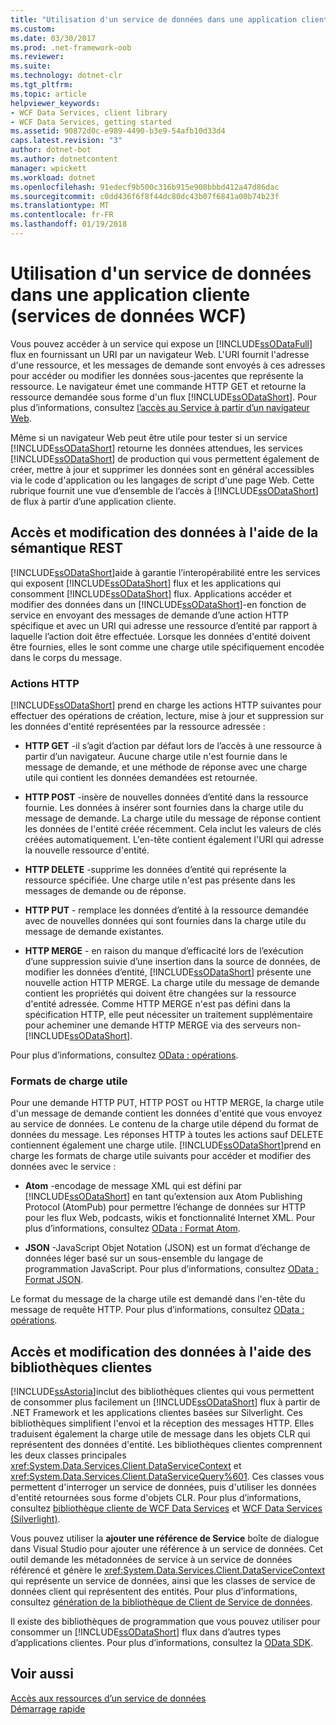 ```yaml
---
title: "Utilisation d'un service de données dans une application cliente (services de données WCF)"
ms.custom: 
ms.date: 03/30/2017
ms.prod: .net-framework-oob
ms.reviewer: 
ms.suite: 
ms.technology: dotnet-clr
ms.tgt_pltfrm: 
ms.topic: article
helpviewer_keywords:
- WCF Data Services, client library
- WCF Data Services, getting started
ms.assetid: 90872d0c-e989-4490-b3e9-54afb10d33d4
caps.latest.revision: "3"
author: dotnet-bot
ms.author: dotnetcontent
manager: wpickett
ms.workload: dotnet
ms.openlocfilehash: 91edecf9b500c316b915e908bbbd412a47d86dac
ms.sourcegitcommit: c0dd436f6f8f44dc80dc43b07f6841a00b74b23f
ms.translationtype: MT
ms.contentlocale: fr-FR
ms.lasthandoff: 01/19/2018
---
```

# <a name="using-a-data-service-in-a-client-application-wcf-data-services"></a>Utilisation d'un service de données dans une application cliente (services de données WCF)
Vous pouvez accéder à un service qui expose un [!INCLUDE[ssODataFull](../../../../includes/ssodatafull-md.md)] flux en fournissant un URI par un navigateur Web. L'URI fournit l'adresse d'une ressource, et les messages de demande sont envoyés à ces adresses pour accéder ou modifier les données sous-jacentes que représente la ressource. Le navigateur émet une commande HTTP GET et retourne la ressource demandée sous forme d'un flux [!INCLUDE[ssODataShort](../../../../includes/ssodatashort-md.md)]. Pour plus d’informations, consultez [l’accès au Service à partir d’un navigateur Web](../../../../docs/framework/data/wcf/accessing-the-service-from-a-web-browser-wcf-data-services-quickstart.md).  
  
 Même si un navigateur Web peut être utile pour tester si un service [!INCLUDE[ssODataShort](../../../../includes/ssodatashort-md.md)] retourne les données attendues, les services [!INCLUDE[ssODataShort](../../../../includes/ssodatashort-md.md)] de production qui vous permettent également de créer, mettre à jour et supprimer les données sont en général accessibles via le code d'application ou les langages de script d'une page Web. Cette rubrique fournit une vue d’ensemble de l’accès à [!INCLUDE[ssODataShort](../../../../includes/ssodatashort-md.md)] de flux à partir d’une application cliente.  
  
## <a name="accessing-and-changing-data-using-rest-semantics"></a>Accès et modification des données à l'aide de la sémantique REST  
 [!INCLUDE[ssODataShort](../../../../includes/ssodatashort-md.md)]aide à garantie l’interopérabilité entre les services qui exposent [!INCLUDE[ssODataShort](../../../../includes/ssodatashort-md.md)] flux et les applications qui consomment [!INCLUDE[ssODataShort](../../../../includes/ssodatashort-md.md)] flux. Applications accéder et modifier des données dans un [!INCLUDE[ssODataShort](../../../../includes/ssodatashort-md.md)]-en fonction de service en envoyant des messages de demande d’une action HTTP spécifique et avec un URI qui adresse une ressource d’entité par rapport à laquelle l’action doit être effectuée. Lorsque les données d'entité doivent être fournies, elles le sont comme une charge utile spécifiquement encodée dans le corps du message.  
  
### <a name="http-actions"></a>Actions HTTP  
 [!INCLUDE[ssODataShort](../../../../includes/ssodatashort-md.md)] prend en charge les actions HTTP suivantes pour effectuer des opérations de création, lecture, mise à jour et suppression sur les données d'entité représentées par la ressource adressée :  
  
-   **HTTP GET** -il s’agit d’action par défaut lors de l’accès à une ressource à partir d’un navigateur. Aucune charge utile n'est fournie dans le message de demande, et une méthode de réponse avec une charge utile qui contient les données demandées est retournée.  
  
-   **HTTP POST** -insère de nouvelles données d’entité dans la ressource fournie. Les données à insérer sont fournies dans la charge utile du message de demande. La charge utile du message de réponse contient les données de l'entité créée récemment. Cela inclut les valeurs de clés créées automatiquement. L'en-tête contient également l'URI qui adresse la nouvelle ressource d'entité.  
  
-   **HTTP DELETE** -supprime les données d’entité qui représente la ressource spécifiée. Une charge utile n'est pas présente dans les messages de demande ou de réponse.  
  
-   **HTTP PUT** - remplace les données d’entité à la ressource demandée avec de nouvelles données qui sont fournies dans la charge utile du message de demande existantes.  
  
-   **HTTP MERGE** - en raison du manque d’efficacité lors de l’exécution d’une suppression suivie d’une insertion dans la source de données, de modifier les données d’entité, [!INCLUDE[ssODataShort](../../../../includes/ssodatashort-md.md)] présente une nouvelle action HTTP MERGE. La charge utile du message de demande contient les propriétés qui doivent être changées sur la ressource d'entité adressée. Comme HTTP MERGE n'est pas défini dans la spécification HTTP, elle peut nécessiter un traitement supplémentaire pour acheminer une demande HTTP MERGE via des serveurs non-[!INCLUDE[ssODataShort](../../../../includes/ssodatashort-md.md)].  
  
 Pour plus d’informations, consultez [OData : opérations](http://go.microsoft.com/fwlink/?LinkId=185792).  
  
### <a name="payload-formats"></a>Formats de charge utile  
 Pour une demande HTTP PUT, HTTP POST ou HTTP MERGE, la charge utile d'un message de demande contient les données d'entité que vous envoyez au service de données. Le contenu de la charge utile dépend du format de données du message. Les réponses HTTP à toutes les actions sauf DELETE contiennent également une charge utile. [!INCLUDE[ssODataShort](../../../../includes/ssodatashort-md.md)]prend en charge les formats de charge utile suivants pour accéder et modifier des données avec le service :  
  
-   **Atom** -encodage de message XML qui est défini par [!INCLUDE[ssODataShort](../../../../includes/ssodatashort-md.md)] en tant qu’extension aux Atom Publishing Protocol (AtomPub) pour permettre l’échange de données sur HTTP pour les flux Web, podcasts, wikis et fonctionnalité Internet XML. Pour plus d’informations, consultez [OData : Format Atom](http://go.microsoft.com/fwlink/?LinkId=185794).  
  
-   **JSON** -JavaScript Objet Notation (JSON) est un format d’échange de données léger basé sur un sous-ensemble du langage de programmation JavaScript. Pour plus d’informations, consultez [OData : Format JSON](http://go.microsoft.com/fwlink/?LinkId=185795).  
  
 Le format du message de la charge utile est demandé dans l'en-tête du message de requête HTTP. Pour plus d’informations, consultez [OData : opérations](http://go.microsoft.com/fwlink/?LinkID=185792).  
  
## <a name="accessing-and-changing-data-using-client-libraries"></a>Accès et modification des données à l'aide des bibliothèques clientes  
 [!INCLUDE[ssAstoria](../../../../includes/ssastoria-md.md)]inclut des bibliothèques clientes qui vous permettent de consommer plus facilement un [!INCLUDE[ssODataShort](../../../../includes/ssodatashort-md.md)] flux à partir de .NET Framework et les applications clientes basées sur Silverlight. Ces bibliothèques simplifient l'envoi et la réception des messages HTTP. Elles traduisent également la charge utile de message dans les objets CLR qui représentent des données d'entité. Les bibliothèques clientes comprennent les deux classes principales <xref:System.Data.Services.Client.DataServiceContext> et <xref:System.Data.Services.Client.DataServiceQuery%601>. Ces classes vous permettent d'interroger un service de données, puis d'utiliser les données d'entité retournées sous forme d'objets CLR. Pour plus d’informations, consultez [bibliothèque cliente de WCF Data Services](../../../../docs/framework/data/wcf/wcf-data-services-client-library.md) et [WCF Data Services (Silverlight)](http://msdn.microsoft.com/library/c0cd9f4b-1372-48e4-9935-c8421239da30).  
  
 Vous pouvez utiliser la **ajouter une référence de Service** boîte de dialogue dans Visual Studio pour ajouter une référence à un service de données. Cet outil demande les métadonnées de service à un service de données référencé et génère le <xref:System.Data.Services.Client.DataServiceContext> qui représente un service de données, ainsi que les classes de service de données client qui représentent des entités. Pour plus d’informations, consultez [génération de la bibliothèque de Client de Service de données](../../../../docs/framework/data/wcf/generating-the-data-service-client-library-wcf-data-services.md).  
  
 Il existe des bibliothèques de programmation que vous pouvez utiliser pour consommer un [!INCLUDE[ssODataShort](../../../../includes/ssodatashort-md.md)] flux dans d’autres types d’applications clientes. Pour plus d’informations, consultez la [OData SDK](http://go.microsoft.com/fwlink/?LinkId=185796).  
  
## <a name="see-also"></a>Voir aussi  
 [Accès aux ressources d’un service de données](../../../../docs/framework/data/wcf/accessing-data-service-resources-wcf-data-services.md)  
 [Démarrage rapide](../../../../docs/framework/data/wcf/quickstart-wcf-data-services.md)
